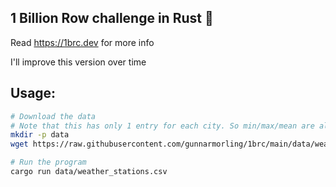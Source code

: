 ## 1 Billion Row challenge in Rust 🦀

Read https://1brc.dev for more info

I'll improve this version over time


## Usage:

```bash
# Download the data
# Note that this has only 1 entry for each city. So min/max/mean are all the same. You can use it only for demo
mkdir -p data
wget https://raw.githubusercontent.com/gunnarmorling/1brc/main/data/weather_stations.csv -O data/weather_stations.csv

# Run the program
cargo run data/weather_stations.csv
```

<!--

* Naive implementation perf:
    Processed 44691 lines in 835 ms
    Expected seconds for 1 billion rows instead 18696.61464276924 (5.2hours)

-->
